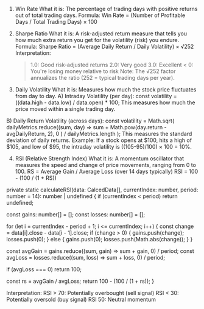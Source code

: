 1. Win Rate
   What it is: The percentage of trading days with positive returns out of total trading days.
   Formula: Win Rate = (Number of Profitable Days / Total Trading Days) × 100

2. Sharpe Ratio
   What it is: A risk-adjusted return measure that tells you how much extra return you get for the volatility (risk) you endure.
   Formula: Sharpe Ratio = (Average Daily Return / Daily Volatility) × √252
   Interpretation:

   > 1.0: Good risk-adjusted returns
   > 2.0: Very good
   > 3.0: Excellent
   > < 0: You're losing money relative to risk
   > Note: The √252 factor annualizes the ratio (252 = typical trading days per year).

3. Daily Volatility
   What it is: Measures how much the stock price fluctuates from day to day.
   A) Intraday Volatility (per day):
   const volatility = ((data.high - data.low) / data.open) \* 100;
   This measures how much the price moved within a single trading day.

B) Daily Return Volatility (across days):
const volatility = Math.sqrt(
dailyMetrics.reduce((sum, day) =>
sum + Math.pow(day.return - avgDailyReturn, 2), 0
) / dailyMetrics.length
);
This measures the standard deviation of daily returns.
Example: If a stock opens at $100, hits a high of $105, and low of $95, the intraday volatility is ((105-95)/100) × 100 = 10%.

4. RSI (Relative Strength Index)
   What it is: A momentum oscillator that measures the speed and change of price movements, ranging from 0 to 100.
   RS = Average Gain / Average Loss (over 14 days typically)
   RSI = 100 - (100 / (1 + RS))

private static calculateRSI(data: CalcedData[], currentIndex: number, period: number = 14): number | undefined {
if (currentIndex < period) return undefined;

const gains: number[] = [];
const losses: number[] = [];

for (let i = currentIndex - period + 1; i <= currentIndex; i++) {
const change = data[i].close - data[i - 1].close;
if (change > 0) {
gains.push(change);
losses.push(0);
} else {
gains.push(0);
losses.push(Math.abs(change));
}
}

const avgGain = gains.reduce((sum, gain) => sum + gain, 0) / period;
const avgLoss = losses.reduce((sum, loss) => sum + loss, 0) / period;

if (avgLoss === 0) return 100;

const rs = avgGain / avgLoss;
return 100 - (100 / (1 + rs));
}

Interpretation:
RSI > 70: Potentially overbought (sell signal)
RSI < 30: Potentially oversold (buy signal)
RSI 50: Neutral momentum
